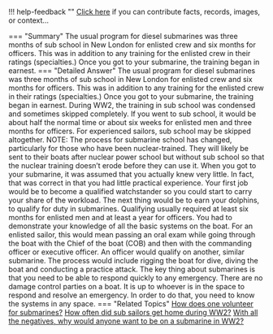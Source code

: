 !!! help-feedback ""
    <a href="/feedback/" data-feedback-link>Click here</a>
    if you can contribute facts, records, images, or context…

<a id="summary"></a>
=== "Summary"
    The usual program for diesel submarines was three months of sub school in New London for enlisted crew and six months for officers. This was in addition to any training for the enlisted crew in their ratings (specialties.) Once you got to your submarine, the training began in earnest.
=== "Detailed Answer"
    The usual program for diesel submarines was three months of sub school in New London for enlisted crew and six months for officers. This was in addition to any training for the enlisted crew in their ratings (specialties.) Once you got to your submarine, the training began in earnest.
    During WW2, the training in sub school was condensed and sometimes skipped completely. If you went to sub school, it would be about half the normal time or about six weeks for enlisted men and three months for officers. For experienced sailors, sub school may be skipped altogether.
    NOTE: The process for submarine school has changed, particularly for those who have been nuclear-trained. They will likely be sent to their boats after nuclear power school but without sub school so that the nuclear training doesn’t erode before they can use it.
    When you got to your submarine, it was assumed that you actually knew very little. In fact, that was correct in that you had little practical experience. Your first job would be to become a qualified watchstander so you could start to carry your share of the workload. The next thing would be to earn your dolphins, to qualify for duty in submarines.
    Qualifying usually required at least six months for enlisted men and at least a year for officers. You had to demonstrate your knowledge of all the basic systems on the boat. For an enlisted sailor, this would mean passing an oral exam while going through the boat with the Chief of the boat (COB) and then with the commanding officer or executive officer. An officer would qualify on another, similar submarine. The process would include rigging the boat for dive, diving the boat and conducting a practice attack.
    The key thing about submarines is that you need to be able to respond quickly to any emergency. There are no damage control parties on a boat. It is up to whoever is in the space to respond and resolve an emergency. In order to do that, you need to know the systems in any space.
=== "Related Topics"
    [How does one volunteer for submarines?](how-does-one-volunteer-for-submarines.md#summary)
    [How often did sub sailors get home during WW2?](how-often-did-sub-sailors-get-home-during-ww2.md#summary)
    [With all the negatives, why would anyone want to be on a submarine in WW2?](with-all-the-negatives-why-would-anyone-want-to-be-on-a-submarine-in-ww2.md#summary)
